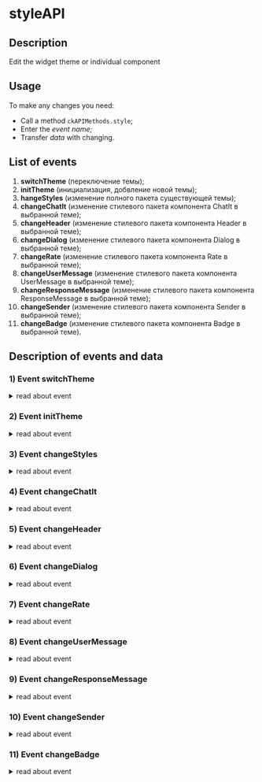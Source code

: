 # styleAPI
## Description
Edit the widget theme or individual component

## Usage
To make any changes you need: 
* Call a method `ckAPIMethods.style`;  
* Enter the *event name*;  
* Transfer *data* with changing.  

## List of events
1) **switchTheme** (переключение темы);  
2) **initTheme** (инициализация, добвление новой темы);  
3) **hangeStyles** (изменение полного пакета существующей темы);  
4) **changeChatIt** (изменение стилевого пакета компонента ChatIt в выбранной теме);  
5) **changeHeader** (изменение стилевого пакета компонента Header в выбранной теме);  
6) **changeDialog** (изменение стилевого пакета компонента Dialog в выбранной теме);  
7) **changeRate** (изменение стилевого пакета компонента Rate в выбранной теме);  
8) **changeUserMessage** (изменение стилевого пакета компонента UserMessage в выбранной теме);  
9) **changeResponseMessage** (изменение стилевого пакета компонента ResponseMessage в выбранной теме);
10) **changeSender** (изменение стилевого пакета компонента Sender в выбранной теме);  
11) **changeBadge** (изменение стилевого пакета компонента Badge в выбранной теме).  

## Description of events and data  
### 1) Event **switchTheme**  
<details>
 <summary>read about event</summary>  
 
**Description:**  
переключение темы на указанную в дате тему   
**Params:**  
| Params        | Type    | Requires | Description   |  
|---------------|---------|----------|---------------|  
| themeName     | string  | +        | Theme name    |  

**For example:**  
```
import { ckAPIMethods } from "sova-chatkit"
ckAPIMethods.styles('switchTheme', 'darkSova')
```
</details>

### 2) Event **initTheme**  
<details>
 <summary>read about event</summary>  
 
**Description:**   
инициализация новой темы  
**Params:**  
| Params        | Type    | Requires | Description     |  
|---------------|---------|----------|-----------------|  
| themeName     | string  | +        |   1             |  
| data          | any     | +        |   1             |  

Описание data:  
Sender:  
 mainContainer -   
 mainContainerSearch -   
 searchCountContainer -   
 searchButtonContainer -   
 addFileButton -   
 sendMessageButton -   
 shareButton -   
 stickersButton -   
 textArea -   
 voiceButton -   

ChatIt:  
 mainContainer -   
 chatContainer -   

Dialog:  
 mainContainer -   
 panel -   
 rateButton -   
 searchButton -   
 messagesContainer -   
 
UserMessage:  
 mainContainer -   
 groupTypeMessagesNext -   
 groupTypeMessagesPrev -   
 groupTypeMessagesInter -   
 textContainer -   
 avatarContainer -   
 image -   
 positiveRateMessageButton -   
 negativeRateMessageButton -   
 audioMessageButton -   
 dataContainer -   
 bubbleContainer -   
 buttonsContainer -   

ResponseMessage:  
 mainContainer -   
 groupTypeMessagesNext -   
 groupTypeMessagesPrev -   
 groupTypeMessagesInter -   
 textContainer -   
 avatarContainer -   
 image -   
 positiveRateMessageButton -   
 negativeRateMessageButton -   
 audioMessageButton -   
 dataContainer -   
 bubbleContainer -   
 buttonsContainer -   

MessageLoader -  
 mainContainer-   
 elementOne -   
 elementTwo -  
 elementThree -  

Divider -  
 dividerMainContainer -  
 
Header -  
 mainContainer -  
 avatarContainer -  
 image -  
 titleContainer -  
 resetButton -  
 closeButton -  
 settingsButton -  
 headerSearchContainer -  
 headerSearchInput -  
 searchButton -  

Badge -  
 mainContainer -  
 avatarContainer -  
 image -  
 titleContainer -  
 svg -  

Rate -  
 mainContainer -  
 titleContainer -  
 negativeRateButton -  
 positiveRateButton -  
 ratingElement -  
 ratingListContainer -  

Close -  
 mainContainer -  
 
Settings -  
 mainContainer -  
 header -  
 titleContainer -  
 closeSettingsButton -  
 fieldcontainer -  
 heading -  
 languages -  
 themes -  
 languagesCheckboxContainer -  
 themesCheckboxContainer -  
 boxTitle -  
 checkbox -  
 switcher -  

ToggleSlider -  
 toggleContainer -  
 toggleHeading -  
 toggleLabel -  
 toggleInput -  
 toggleSlider -   

**For example:**  
```
import { ckAPIMethods } from "sova-chatkit";
const data = {
 themeName: 'Your awesome theme',
 data: {
 example: {}, 
 Sender: {
 mainContainer: {},
 mainContainerSearch: {},
 searchCountContainer: {},
 searchButtonContainer: {},
 addFileButton: {},
 sendMessageButton: {},
 shareButton: {},
 stickersButton: {},
 textArea: {},
 voiceButton: {},
 },
 ChatIt: {
 mainContainer: {},
 chatContainer: {}, 
 },
 Dialog: {
 mainContainer: {},
 panel: {},
 rateButton: {},
 searchButton: {},
 messagesContainer: {},
 },
 UserMessage: {
 mainContainer: {},
 groupTypeMessagesNext: {},
 groupTypeMessagesPrev: {},
 groupTypeMessagesInter: {},
 textContainer: {},
 avatarContainer: {},
 image: {},
 positiveRateMessageButton: {},
 negativeRateMessageButton: {},
 audioMessageButton: {},
 dataContainer: {},
 bubbleContainer: {},
 buttonsContainer: {},
 },
 ResponseMessage: {
 mainContainer: {},
 groupTypeMessagesNext: {},
 groupTypeMessagesPrev: {},
 groupTypeMessagesInter: {},
 textContainer: {},
 avatarContainer: {},
 image: {},
 positiveRateMessageButton: {},
 negativeRateMessageButton: {},
 audioMessageButton: {},
 dataContainer: {},
 bubbleContainer: {},
 buttonsContainer: {},
 },
 MessageLoader: {
 mainContainer: {},
 elementOne: {},
 elementTwo: {},
 elementThree: {},
 },
 Divider: {
 dividerMainContainer: {},
 },
 Header: {
 mainContainer: {},
 avatarContainer: {},
 image: {},
 titleContainer: {},
 resetButton: {},
 closeButton: {},
 settingsButton: {},
 headerSearchContainer: {},
 headerSearchInput: {},
 searchButton: {},
 },
 Badge: {
 mainContainer: {},
 avatarContainer: {},
 image: {},
 titleContainer: {},
 svg: {},
 },
 Rate: {
 mainContainer: {},
 titleContainer: {},
 negativeRateButton: {},
 positiveRateButton: {},
 ratingElement: {},
 ratingListContainer: {},
 },
 Close: {
 mainContainer: {},
 },
 Settings: {
 mainContainer: {},
 header: {},
 titleContainer: {},
 closeSettingsButton: {},
 fieldcontainer: {},
 heading: {},
 languages: {},
 themes: {},
 languagesCheckboxContainer: {},
 themesCheckboxContainer: {},
 boxTitle: {},
 checkbox: {},
 switcher: {},
 },
 ToggleSlider: {
 toggleContainer: {},
 toggleHeading: {},
 toggleLabel: {},
 toggleInput: {},
 toggleSlider: {},
 },
 },
};
ckAPIMethods.styles('initTheme', data)
```
</details>

### 3) Event **changeStyles**  
<details>
 <summary>read about event</summary>  
 
**Description:**  
изменение полного пакета существующей темы  
**Params:**  
| Params        | Type    | Requires | Description     |  
|---------------|---------|----------|-----------------|  
| themeName     | string  | +        |  1              |  
| data          | any     | +        |  1              |  

**For example:**  
```
import { ckAPIMethods } from "sova-chatkit"

```
</details>

### 4) Event **changeChatIt** 
<details>
 <summary>read about event</summary>  
 
**Description:**  
изменение стилевого пакета компонента ChatIt в выбранной теме   
**Params:**  
| Params        | Type    | Requires | Description     |  
|---------------|---------|----------|-----------------|  
| data          | any     | +        |  1              |  

**For example:** 
```
import { ckAPIMethods } from "sova-chatkit"

```
</details>

### 5) Event **changeHeader**  
<details>
 <summary>read about event</summary>  
 
**Description:**  
изменение стилевого пакета компонента Header в выбранной теме  
**Params:**   
| Params        | Type    | Requires | Description     |  
|---------------|---------|----------|-----------------|  
| data          | any     | +        |  1              | 

**For example:** 
```
import { ckAPIMethods } from "sova-chatkit"

```
</details>

### 6) Event **changeDialog** 
<details>
 <summary>read about event</summary>  
 
**Description:**  
изменение стилевого пакета компонента Dialog в выбранной теме   
**Params:**  
| Params        | Type    | Requires | Description     |  
|---------------|---------|----------|-----------------|  
| data          | any     | +        |  1              | 

**For example:** 
```
import { ckAPIMethods } from "sova-chatkit"

```
</details>

### 7) Event **changeRate**  
<details>
 <summary>read about event</summary>  
 
**Description:**  
изменение стилевого пакета компонента Rate в выбранной теме    
**Params:**  
| Params        | Type    | Requires | Description     |  
|---------------|---------|----------|-----------------|  
| data          | any     | +        |   1             |  

**For example:** 
```
import { ckAPIMethods } from "sova-chatkit"

```
</details>

### 8) Event **changeUserMessage**  
<details>
 <summary>read about event</summary>  
 
**Description:**  
изменение стилевого пакета компонента UserMessage в выбранной теме   
**Params:**  
| Params        | Type    | Requires | Description     |  
|---------------|---------|----------|-----------------|  
| data          | any     | +        |  1              | 

**For example:** 
```
import { ckAPIMethods } from "sova-chatkit"

```
</details>

### 9) Event **changeResponseMessage** 
<details>
 <summary>read about event</summary>  
 
**Description:**  
изменение стилевого пакета компонента ResponseMessage в выбранной теме   
**Params:**  
| Params        | Type    | Requires | Description     |  
|---------------|---------|----------|-----------------|  
| data          | any     | +        |  1              |  

**For example:** 
```
import { ckAPIMethods } from "sova-chatkit"

```
</details>

### 10) Event **changeSender**  
<details>
 <summary>read about event</summary>  
 
**Description:**  
изменение стилевого пакета компонента Sender в выбранной теме 
**Params:**  
| Params        | Type    | Requires | Description     |  
|---------------|---------|----------|-----------------|  
| data          | any     | +        |  1              | 

**For example:** 
```
import { ckAPIMethods } from "sova-chatkit"

```
</details>

### 11) Event **changeBadge**  
<details>
 <summary>read about event</summary>  
 
**Description:**  
изменение стилевого пакета компонента Badge в выбранной теме   
**Params:**  
| Params        | Type    | Requires | Description     |  
|---------------|---------|----------|-----------------|  
| data          | any     | +        |  1              |  

**For example:** 
```
import { ckAPIMethods } from "sova-chatkit"

```
</details>
